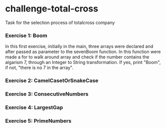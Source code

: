 # challenge-total-cross
Task for the selection process of totalcross company

### Exercise 1: Boom

In this first exercise, initially in the main, three arrays were declared and after passed as parameter to the sevenBoom function. In this function were made a for to walk around array and check if the number contains the algarism 7, through an Integer to String transformation. If yes, print "Boom", if not, "there is no 7 in the array".

### Exercise 2: CamelCasetOrSnakeCase



### Exercise 3: ConsecutiveNumbers



### Exercise 4: LargestGap



### Exercise 5: PrimeNumbers


